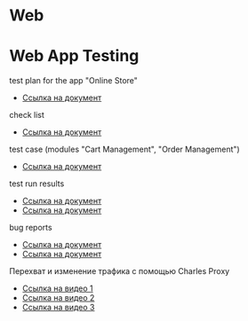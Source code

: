 # Web

# Web App Testing

test plan for the app "Online Store"
- [Ссылка на документ](https://docs.google.com/spreadsheets/d/1C4bPqDWvrNT9rqXsY5PLU8roVJuIWl8AxlRUqvinDLY/edit?usp=sharing)

check list
- [Ссылка на документ](https://docs.google.com/spreadsheets/d/15e5Hd8hpqYXbGrc4b_505nycblRvCi6lnqqOneeY9AA/edit?usp=sharing)

test case (modules "Cart Management", "Order Management")
- [Ссылка на документ](https://app.qase.io/project/G9?previewMode=side&suite=234&tab=properties)

test run results
- [Ссылка на документ](https://drive.google.com/file/d/1AAP01DN0Lo0etfOkrJ8kNpGp41lUftYb/view?usp=sharing)
- [Ссылка на документ](https://app.qase.io/project/G9?previewMode=side&suite=234&tab=properties)

bug reports
- [Ссылка на документ](https://docs.google.com/spreadsheets/d/1Fwfleu3P2YgZmthEMyw3CHO4NHCVkSj2/edit?usp=sharing&ouid=101630438106977892614&rtpof=true&sd=true)
- [Ссылка на документ](https://artsiomrusau.youtrack.cloud/issue/G9-1036/Web-App-Testing-Vera-Gracheva)

Перехват и изменение трафика с помощью Charles Proxy
- [Ссылка на видео 1](https://drive.google.com/file/d/1emMvUVL662riIxwoGuHbdd6iNSRX7r7k/view?usp=share_link)
- [Ссылка на видео 2](https://drive.google.com/file/d/1TtrCLNLi85LDqS9TNXhPs6eUDpAwuki6/view?usp=share_link)
- [Ссылка на видео 3](https://drive.google.com/file/d/1dsUfEkot7gc3tIhWFg2k1H8h3spseOQf/view?usp=share_link)
